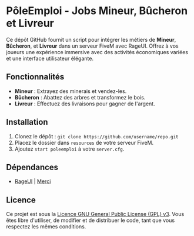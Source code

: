 # PôleEmploi - Jobs Mineur, Bûcheron et Livreur

Ce dépôt GitHub fournit un script pour intégrer les métiers de **Mineur**, **Bûcheron**, et **Livreur** dans un serveur FiveM avec RageUI. Offrez à vos joueurs une expérience immersive avec des activités économiques variées et une interface utilisateur élégante.

## Fonctionnalités

- **Mineur** : Extrayez des minerais et vendez-les.
- **Bûcheron** : Abattez des arbres et transformez le bois.
- **Livreur** : Effectuez des livraisons pour gagner de l'argent.

## Installation

1. Clonez le dépôt : `git clone https://github.com/username/repo.git`
2. Placez le dossier dans `resources` de votre serveur FiveM.
3. Ajoutez `start poleemploi` à votre `server.cfg`.

## Dépendances

- [RageUI](https://github.com/ImBaphomettt/RageUI) | [Merci](https://github.com/ImBaphomettt) 

## Licence

Ce projet est sous la [Licence GNU General Public License (GPL) v3](https://www.gnu.org/licenses/gpl-3.0.html). Vous êtes libre d'utiliser, de modifier et de distribuer le code, tant que vous respectez les mêmes conditions.
